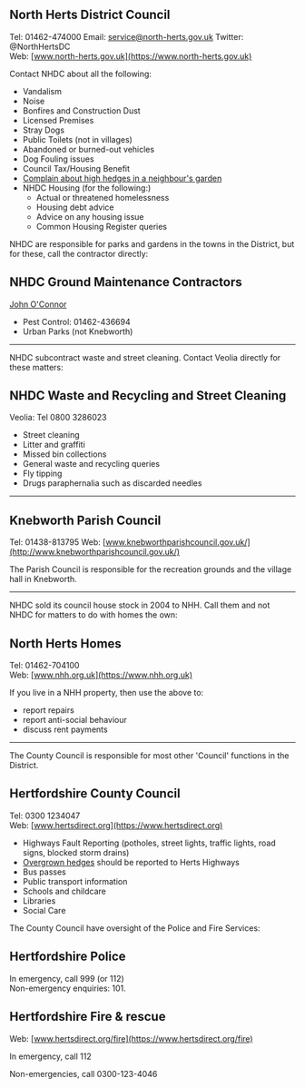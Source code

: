 ## North Herts District Council

Tel: 01462-474000
Email: service@north-herts.gov.uk
Twitter: @NorthHertsDC  
Web: [www.north-herts.gov.uk](https://www.north-herts.gov.uk)

Contact NHDC about all the following:

* Vandalism
* Noise
* Bonfires and Construction Dust
* Licensed Premises
* Stray Dogs
* Public Toilets (not in villages)
* Abandoned or burned-out vehicles
* Dog Fouling issues
* Council Tax/Housing Benefit
* [Complain about high hedges in a neighbour's garden](https://www.north-herts.gov.uk/home/planning/planning-advice-and-guidance/high-hedges)
* NHDC Housing (for the following:)
  * Actual or threatened homelessness
  * Housing debt advice
  * Advice on any housing issue
  * Common Housing Register queries

NHDC are responsible for parks and gardens in the towns in the District, but for these, call the contractor directly:

## NHDC Ground Maintenance Contractors

[John O'Connor](https://www.johnoconner.co.uk)

* Pest Control: 01462-436694
* Urban Parks (not Knebworth)

---
NHDC subcontract waste and street cleaning. Contact Veolia directly for these matters:

## NHDC Waste and Recycling and Street Cleaning
Veolia: Tel 0800 3286023

* Street cleaning
* Litter and graffiti
* Missed bin collections
* General waste and recycling queries
* Fly tipping
* Drugs paraphernalia such as discarded needles

---

## Knebworth Parish Council

Tel: 01438-813795
Web: [www.knebworthparishcouncil.gov.uk/](http://www.knebworthparishcouncil.gov.uk/)

The Parish Council is responsible for the recreation grounds and the village hall in Knebworth.

---
NHDC sold its council house stock in 2004 to NHH. Call them and not NHDC for matters to do with homes the own:

## North Herts Homes

Tel: 01462-704100  
Web: [www.nhh.org.uk](https://www.nhh.org.uk)

If you live in a NHH property, then use the above to:
* report repairs
* report anti-social behaviour
* discuss rent payments


---
The County Council is responsible for most other 'Council' functions in the District.

## Hertfordshire County Council

Tel: 0300 1234047  
Web: [www.hertsdirect.org](https://www.hertsdirect.org)

* Highways Fault Reporting (potholes, street lights, traffic lights, road signs, blocked storm drains)
* [Overgrown hedges](https://www.hertfordshire.gov.uk/services/highways-roads-and-pavements/highways-roads-and-pavements.aspx) should be reported to Herts Highways
* Bus passes
* Public transport information
* Schools and childcare
* Libraries
* Social Care

The County Council have oversight of the Police and Fire Services:

## Hertfordshire Police

In emergency, call 999 (or 112)  
Non-emergency enquiries: 101.

## Hertfordshire Fire &amp; rescue
Web: [www.hertsdirect.org/fire](https://www.hertsdirect.org/fire)

In emergency, call 112

Non-emergencies, call 0300-123-4046
